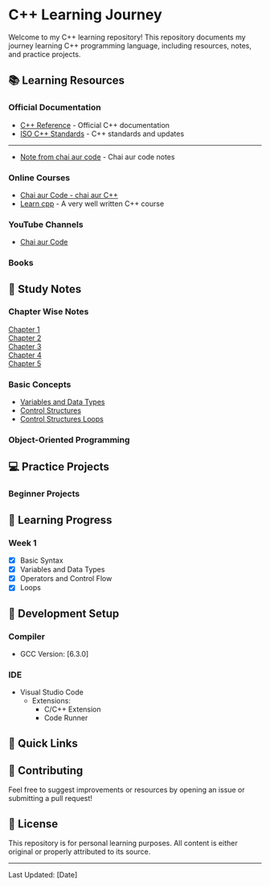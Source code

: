 # C++ Learning Journey

Welcome to my C++ learning repository! This repository documents my journey learning C++ programming language, including resources, notes, and practice projects.

## 📚 Learning Resources

### Official Documentation

- [C++ Reference](https://en.cppreference.com/w/) - Official C++ documentation
- [ISO C++ Standards](https://isocpp.org/) - C++ standards and updates
---
- [Note from chai aur code](https://docs.chaicode.com/cpp-introduction/) - Chai aur code notes
### Online Courses

- [Chai aur Code - chai aur C++](https://youtu.be/gCkPJTSZ9mU?si=4X7RjLuLq1B9zsOl)
- [Learn cpp](https://www.learncpp.com/) - A very well written C++ course


### YouTube Channels

- [Chai aur Code](https://youtube.com/@chaiaurcode)

### Books

<!-- - "C++ Primer" by Stanley Lippman -->
<!-- - "A Tour of C++" by Bjarne Stroustrup -->

## 📝 Study Notes

### Chapter Wise Notes

[Chapter 1](./notes/Chapters/chapter1.md)  
[Chapter 2](./notes/Chapters/chapter2.md)  
[Chapter 3](./notes/Chapters/chapter3.md)  
[Chapter 4](./notes/Chapters/chapter4.md)  
[Chapter 5](./notes/Chapters/chapter5.md)

### Basic Concepts

- [Variables and Data Types](./notes/Chapters/chapter4.md)  
- [Control Structures](./notes/Chapters/chapter4.md)  
- [Control Structures Loops](./05_Loops)  
  <!-- - [Functions](./notes/basics/functions.md) -->

### Object-Oriented Programming

<!-- - [Classes and Objects](./notes/oop/classes.md) -->
<!-- - [Inheritance](./notes/oop/inheritance.md) -->
<!-- - [Polymorphism](./notes/oop/polymorphism.md) -->

## 💻 Practice Projects

### Beginner Projects

<!-- 1. Calculator Application
   - [Source Code](./projects/calculator/)
   - Status: Completed
   - Concepts Learned: Basic operations, user input -->

<!-- 2. Todo List
   - [Source Code](./projects/todo-list/)
   - Status: In Progress
   - Concepts Learned: File I/O, data structures -->

## 📅 Learning Progress

### Week 1

- [x] Basic Syntax
- [x] Variables and Data Types
- [x] Operators and Control Flow
- [x] Loops

<!-- ### Week 2
- [ ] Functions
- [ ] Arrays and Strings
- [ ] Pointers -->

## 🔧 Development Setup

### Compiler

- GCC Version: [6.3.0]

### IDE

- Visual Studio Code
  - Extensions:
    - C/C++ Extension
    - Code Runner

## 📌 Quick Links

<!-- - [Common Errors and Solutions](./notes/troubleshooting.md) -->
<!-- - [Best Practices](./notes/best-practices.md) -->
<!-- - [Coding Standards](./notes/coding-standards.md) -->

## 🤝 Contributing

Feel free to suggest improvements or resources by opening an issue or submitting a pull request!

## 📖 License

This repository is for personal learning purposes. All content is either original or properly attributed to its source.

---

Last Updated: [Date]

